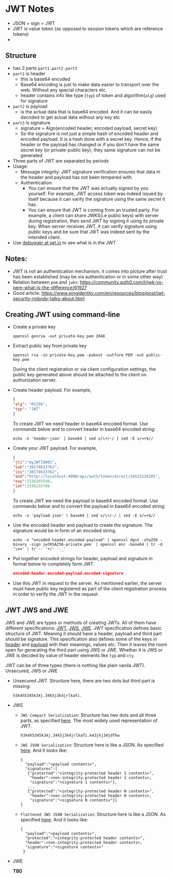 # JWT Notes

- JSON + sign = JWT
- JWT is value token (as opposed to session tokens which are reference tokens)
- 

## Structure

- has 3 parts `part1.part2.part3`
- `part1` is header
  - this is base64 encoded
  - Base64 encoding is just to make data easier to transport over the web. Without any special characters etc.
  - header contains info like type (`typ`) of token and algorithm(`alg`) used for signature
- `part2` is payload 
  - is the actual data that is base64 encoded. And it can be easily decoded to get actual data without any key etc
- `part3` is signature
  - signature = Algo(encoded header, encoded payload, secret key)
  - So the signature is not just a simple hash of encoded header and encoded payload. It is a hash done with a secret key. Hence, if the header or the payload has changed or if you don't have the same secret key (or private-public key), they same signature can not be generated.
- Three parts of JWT are separated by periods
- Usage: 
  - Message integrity: JWT signature verification ensures that data in the header and payload has not been tempered with.
  - Authentication: 
    - You can ensure that the JWT was actually signed by you yourself. For example, JWT access token was indeed issued by itself because it can varify the signature using the same secret it has.
    - You can ensure that JWT is coming from an trusted party. For example, a client can share JWKS(i.e public keys) with server during registration, then send JWT by signing it using its private key. When server receives JWT, it can verify signature using public keys and be sure that JWT was indeed sent by the intended client.
- Use [debugger at jwt.io](jwt.io) to see what is in the JWT

## Notes:

- JWT is not an authentication mechanism, it comes into picture after trust has been established (may be via authentication or in some other way)
- Relation between `pem` and `jwks`: https://community.auth0.com/t/jwk-vs-pem-what-is-the-difference/61927
- Good article: https://www.pingidentity.com/en/resources/blog/post/jwt-security-nobody-talks-about.html

## Creating JWT using command-line

- Create a private key

    ```shell
    openssl genrsa -out private-key.pem 2048
    ```

- Extract public key from private key

    ```shell
    openssl rsa -in private-key.pem -pubout -outform PEM -out public-key.pem
    ```

    During the client registration or via client configuration settings, the public key generated above should be attached
    to the client on authorization server.

- Create header payload. For example,

    ```json
    {
    "alg": "RS256",
    "typ": "JWT"
    }
    ```

    To create JWT we need header in base64 encoded format. Use commands below and to convert header in base64 encoded string:
  
    ```shell
    echo -n 'header-json' | base64 | sed s/\+/-/ | sed -E s/=+$//
    ```

- Create your JWT payload. For example,

    ```json
    {
    "jti":"myJWTId001",
    "sub":"38174623762",
    "iss":"38174623762",
    "aud":"http://localhost:4000/api/auth/token/direct/24523138205",
    "exp":1536165540,
    "iat":1536132708
    }
    ```

    To create JWT we need the payload in base64 encoded format. Use commands below and to convert the payload in base64 
    encoded string:
  
    ```shell
    echo -n 'payload-json' | base64 | sed s/\+/-/ | sed -E s/=+$//
    ```

- Use the encoded header and payload to create the signature. The signature would be in form of an encoded string.

    ```shell
    echo -n "encoded-header.encoded-payload" | openssl dgst -sha256 -binary -sign jwtRSA256-private.pem  | openssl enc -base64 | tr -d '\n=' | tr -- '+/' '-_'
    ```

- Put together encoded strings for header, payload and signature in format below to completely form JWT.

    ```json
    encoded-header.encoded-payload.encoded-signature
    ```

- Use this JWT in request to the server. As mentioned earlier, the server must have public key registered as part of 
  the client registration process in order to verify the JWT in the request.

## JWT JWS and JWE

JWS and JWE are types or methods of creating JWTs. All of them have different specifications: [JWT](https://www.rfc-editor.org/rfc/rfc7519), [JWS](https://www.rfc-editor.org/rfc/rfc7515), [JWE](https://www.rfc-editor.org/rfc/rfc7516). JWT specification defines basic structure of JWT. Meaning it should have a header, payload and third part should be signature. This specification also defines some of the keys in [header](https://www.rfc-editor.org/rfc/rfc7519#section-5) and [payload](https://www.rfc-editor.org/rfc/rfc7519#section-4.1) with their meanings, values etc. Then it leaves the room open for generating the third part using JWS or JWE. Whether it is JWS or JWE is decided by value of header elements like `typ` and `cty`.

JWT can be of three types (there is nothing like plain vanila JWT). Unsecured, JWS or JWE

- Unsecured JWT. Structure here, there are two dots but third part is missing:
  
  ```
  h3k4h5345k34j.34k5j3k4jrlkafi.
  ```
  
- JWS 
  - `JWS Compact Serialization`: Structure has two dots and all three parts, as specified [here](https://www.rfc-editor.org/rfc/rfc7515#section-3.1). The most widely used representation of JWT.
    
    ```
    h3k4h5345k34j.34k5j3k4jrlkafi.k43jkj34jdfhw
    ```
  - `JWS JSON Serialization`: Structure here is like a JSON. As specified [here](https://www.rfc-editor.org/rfc/rfc7515#section-7.2.1). And it looks like:
  
    ```
    {
      "payload":"<payload contents>",
      "signatures":[
       {"protected":"<integrity-protected header 1 contents>",
        "header":<non-integrity-protected header 1 contents>,
        "signature":"<signature 1 contents>"},
       ...
       {"protected":"<integrity-protected header N contents>",
        "header":<non-integrity-protected header N contents>,
        "signature":"<signature N contents>"}]
    }
    ```
  - `Flattened JWS JSON Serialization`: Structure here is like a JSON. As specified [here](https://www.rfc-editor.org/rfc/rfc7515#section-7.2.2). And it looks like:
  
    ```
    {
      "payload":"<payload contents>",
      "protected":"<integrity-protected header contents>",
      "header":<non-integrity-protected header contents>,
      "signature":"<signature contents>"
     }
    ```
    
- JWE
   
   **TBD**
